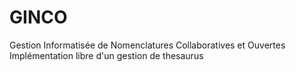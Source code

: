GINCO
=====

Gestion Informatisée de Nomenclatures Collaboratives et Ouvertes
Implémentation libre d'un gestion de thesaurus

